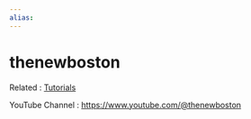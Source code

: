 ```yaml
---
alias:
---
```

# thenewboston

Related : [Tutorials](Tutorials.md)

YouTube Channel : <https://www.youtube.com/@thenewboston>
